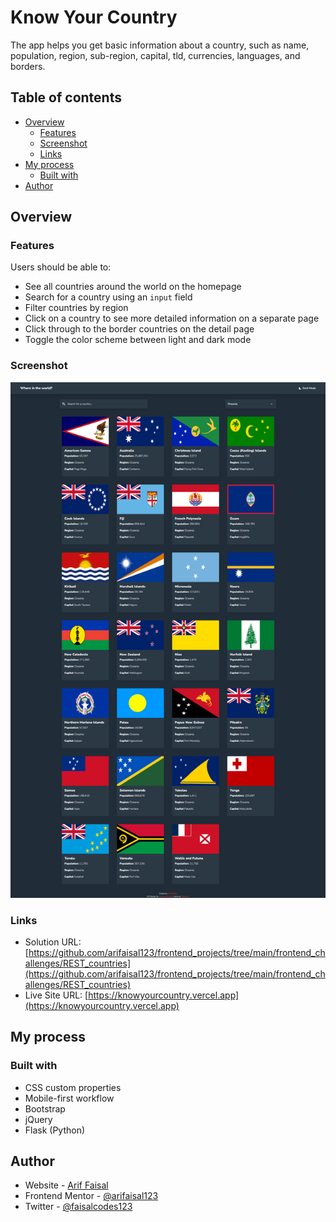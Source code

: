 # Know Your Country 

The app helps you get basic information about a country, such as name, population, region, sub-region, capital, tld, currencies, languages, and borders. 

## Table of contents

- [Overview](#overview)
  - [Features](#features)
  - [Screenshot](#screenshot)
  - [Links](#links)
- [My process](#my-process)
  - [Built with](#built-with)
- [Author](#author)

## Overview

### Features

Users should be able to:

- See all countries around the world on the homepage
- Search for a country using an `input` field
- Filter countries by region
- Click on a country to see more detailed information on a separate page
- Click through to the border countries on the detail page
- Toggle the color scheme between light and dark mode 

### Screenshot

![](./screenshot.png)

### Links

- Solution URL: [https://github.com/arifaisal123/frontend_projects/tree/main/frontend_challenges/REST_countries](https://github.com/arifaisal123/frontend_projects/tree/main/frontend_challenges/REST_countries)
- Live Site URL: [https://knowyourcountry.vercel.app](https://knowyourcountry.vercel.app)

## My process

### Built with

- CSS custom properties
- Mobile-first workflow
- Bootstrap
- jQuery
- Flask (Python)

## Author

- Website - [Arif Faisal](https://arifaisal123.github.io)
- Frontend Mentor - [@arifaisal123](https://www.frontendmentor.io/profile/arifaisal123)
- Twitter - [@faisalcodes123](https://www.twitter.com/faisalcodes123)
